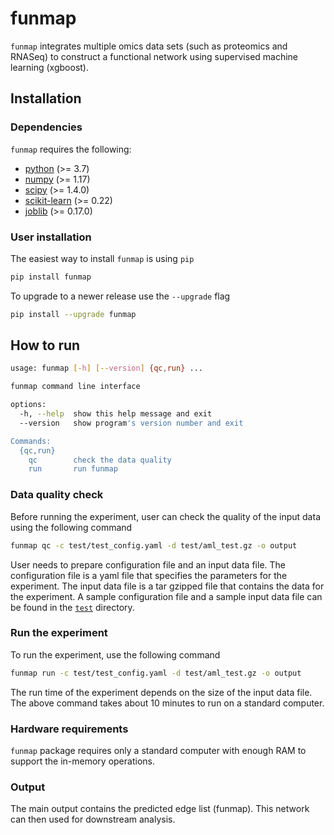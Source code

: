 # funmap
`funmap` integrates multiple omics data sets (such as proteomics and RNASeq) to construct a functional network using supervised machine learning (xgboost).

## Installation

### Dependencies

`funmap` requires the following:

* [python](https://www.python.org/) (>= 3.7)
* [numpy](https://numpy.org/)  (>= 1.17)
* [scipy](https://docs.scipy.org/doc/scipy/reference/) (>= 1.4.0)
* [scikit-learn](https://scikit-learn.org/stable/) (>= 0.22)
* [joblib](https://joblib.readthedocs.io/en/latest/) (>= 0.17.0)

### User installation

The easiest way to install `funmap` is using `pip`

```sh
pip install funmap
```

To upgrade to a newer release use the `--upgrade` flag

```sh
pip install --upgrade funmap
```

## How to run

```sh
usage: funmap [-h] [--version] {qc,run} ...

funmap command line interface

options:
  -h, --help  show this help message and exit
  --version   show program's version number and exit

Commands:
  {qc,run}
    qc        check the data quality
    run       run funmap
```

### Data quality check

Before running the experiment, user can check the quality of the input data using the following command

```sh
funmap qc -c test/test_config.yaml -d test/aml_test.gz -o output
```

User needs to prepare configuration file and an input data file. The configuration file is a yaml file that specifies the parameters for the experiment. The input data file is a tar gzipped file that contains the data for the experiment. A sample configuration file and a sample input data file can be found in the [`test`](https://github.com/bzhanglab/funmap/tree/main/tests) directory.

### Run the experiment

To run the experiment, use the following command

```sh
funmap run -c test/test_config.yaml -d test/aml_test.gz -o output
```

The run time of the experiment depends on the size of the input data file. The above command takes about 10 minutes to run on a standard computer.

### Hardware requirements
`funmap` package requires only a standard computer with enough RAM to support the in-memory operations.


### Output
The main output contains the predicted edge list (funmap). This network can then used for downstream analysis.

